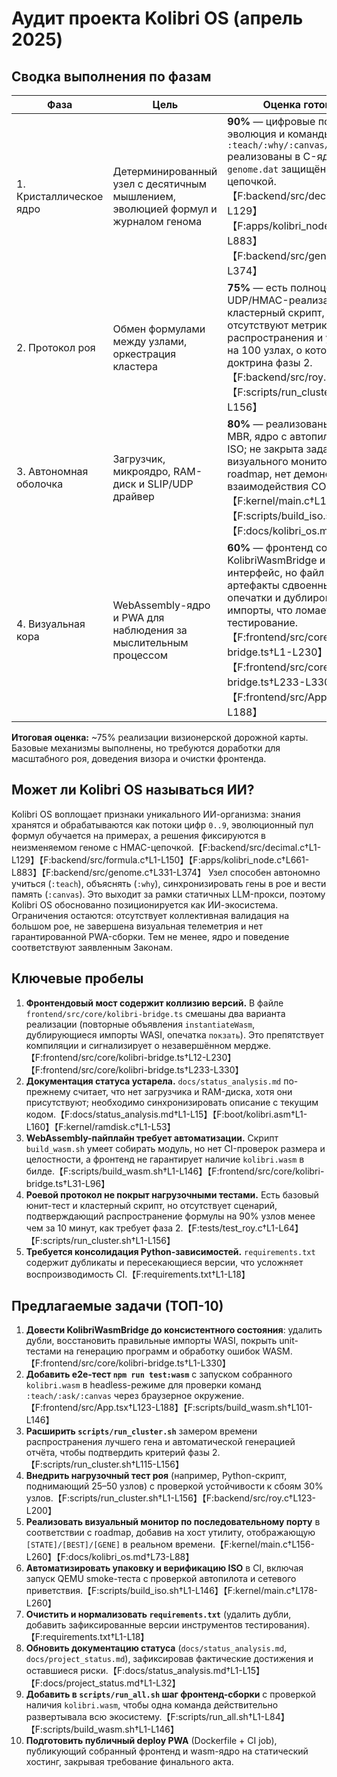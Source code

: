 # Аудит проекта Kolibri OS (апрель 2025)

## Сводка выполнения по фазам
| Фаза | Цель | Оценка готовности |
| --- | --- | --- |
| 1. Кристаллическое ядро | Детерминированный узел с десятичным мышлением, эволюцией формул и журналом генома | **90%** — цифровые потоки, эволюция и команды `:teach/:why/:canvas/:sync/:verify` реализованы в C-ядре узла, а `genome.dat` защищён HMAC-цепочкой.【F:backend/src/decimal.c†L1-L129】【F:apps/kolibri_node.c†L661-L883】【F:backend/src/genome.c†L331-L374】 |
| 2. Протокол роя | Обмен формулами между узлами, оркестрация кластера | **75%** — есть полноценная UDP/HMAC-реализация KSP и кластерный скрипт, но отсутствуют метрики массового распространения и устойчивости на 100 узлах, о которых говорит доктрина фазы 2.【F:backend/src/roy.c†L1-L200】【F:scripts/run_cluster.sh†L1-L156】 |
| 3. Автономная оболочка | Загрузчик, микроядро, RAM-диск и SLIP/UDP драйвер | **80%** — реализованы загрузчик MBR, ядро с автопилотом, сборка ISO; не закрыта задача визуального монитора по roadmap, нет демонстрации взаимодействия COM↔хост.【F:kernel/main.c†L1-L260】【F:scripts/build_iso.sh†L1-L146】【F:docs/kolibri_os.md†L83-L88】 |
| 4. Визуальная кора | WebAssembly-ядро и PWA для наблюдения за мыслительным процессом | **60%** — фронтенд содержит мост KolibriWasmBridge и чат-интерфейс, но файл моста имеет артефакты сдвоенных функций, опечатки и дублированные импорты, что ломает сборку и тестирование.【F:frontend/src/core/kolibri-bridge.ts†L1-L230】【F:frontend/src/core/kolibri-bridge.ts†L233-L330】【F:frontend/src/App.tsx†L1-L188】 |

**Итоговая оценка:** ~75% реализации визионерской дорожной карты. Базовые механизмы выполнены, но требуются доработки для масштабного роя, доведения визора и очистки фронтенда.

## Может ли Kolibri OS называться ИИ?
Kolibri OS воплощает признаки уникального ИИ-организма: знания хранятся и обрабатываются как потоки цифр `0..9`, эволюционный пул формул обучается на примерах, а решения фиксируются в неизменяемом геноме с HMAC-цепочкой.【F:backend/src/decimal.c†L1-L129】【F:backend/src/formula.c†L1-L150】【F:apps/kolibri_node.c†L661-L883】【F:backend/src/genome.c†L331-L374】 Узел способен автономно учиться (`:teach`), объяснять (`:why`), синхронизировать гены в рое и вести память (`:canvas`). Это выходит за рамки статичных LLM-прокси, поэтому Kolibri OS обоснованно позиционируется как ИИ-экосистема. Ограничения остаются: отсутствует коллективная валидация на большом рое, не завершена визуальная телеметрия и нет гарантированной PWA-сборки. Тем не менее, ядро и поведение соответствуют заявленным Законам.

## Ключевые пробелы
1. **Фронтендовый мост содержит коллизию версий.** В файле `frontend/src/core/kolibri-bridge.ts` смешаны два варианта реализации (повторные объявления `instantiateWasm`, дублирующиеся импорты WASI, опечатка `покзать`). Это препятствует компиляции и сигнализирует о незавершённом мердже.【F:frontend/src/core/kolibri-bridge.ts†L12-L230】【F:frontend/src/core/kolibri-bridge.ts†L233-L330】
2. **Документация статуса устарела.** `docs/status_analysis.md` по-прежнему считает, что нет загрузчика и RAM-диска, хотя они присутствуют; необходимо синхронизировать описание с текущим кодом.【F:docs/status_analysis.md†L1-L15】【F:boot/kolibri.asm†L1-L160】【F:kernel/ramdisk.c†L1-L53】
3. **WebAssembly-пайплайн требует автоматизации.** Скрипт `build_wasm.sh` умеет собирать модуль, но нет CI-проверок размера и целостности, а фронтенд не гарантирует наличие `kolibri.wasm` в билде.【F:scripts/build_wasm.sh†L1-L146】【F:frontend/src/core/kolibri-bridge.ts†L31-L96】
4. **Роевой протокол не покрыт нагрузочными тестами.** Есть базовый юнит-тест и кластерный скрипт, но отсутствует сценарий, подтверждающий распространение формулы на 90% узлов менее чем за 10 минут, как требует фаза 2.【F:tests/test_roy.c†L1-L64】【F:scripts/run_cluster.sh†L1-L156】
5. **Требуется консолидация Python-зависимостей.** `requirements.txt` содержит дубликаты и пересекающиеся версии, что усложняет воспроизводимость CI.【F:requirements.txt†L1-L18】

## Предлагаемые задачи (ТОП-10)
1. **Довести KolibriWasmBridge до консистентного состояния**: удалить дубли, восстановить правильные импорты WASI, покрыть unit-тестами на генерацию программ и обработку ошибок WASM.【F:frontend/src/core/kolibri-bridge.ts†L1-L330】
2. **Добавить e2e-тест `npm run test:wasm`** с запуском собранного `kolibri.wasm` в headless-режиме для проверки команд `:teach/:ask/:canvas` через браузерное окружение.【F:frontend/src/App.tsx†L123-L188】【F:scripts/build_wasm.sh†L101-L146】
3. **Расширить `scripts/run_cluster.sh`** замером времени распространения лучшего гена и автоматической генерацией отчёта, чтобы подтвердить критерий фазы 2.【F:scripts/run_cluster.sh†L115-L156】
4. **Внедрить нагрузочный тест роя** (например, Python-скрипт, поднимающий 25–50 узлов) с проверкой устойчивости к сбоям 30% узлов.【F:scripts/run_cluster.sh†L1-L156】【F:backend/src/roy.c†L123-L200】
5. **Реализовать визуальный монитор по последовательному порту** в соответствии с roadmap, добавив на хост утилиту, отображающую `[STATE]/[BEST]/[GENE]` в реальном времени.【F:kernel/main.c†L156-L260】【F:docs/kolibri_os.md†L73-L88】
6. **Автоматизировать упаковку и верификацию ISO** в CI, включая запуск QEMU smoke-теста с проверкой автопилота и сетевого приветствия.【F:scripts/build_iso.sh†L1-L146】【F:kernel/main.c†L178-L260】
7. **Очистить и нормализовать `requirements.txt`** (удалить дубли, добавить зафиксированные версии инструментов тестирования).【F:requirements.txt†L1-L18】
8. **Обновить документацию статуса** (`docs/status_analysis.md`, `docs/project_status.md`), зафиксировав фактические достижения и оставшиеся риски.【F:docs/status_analysis.md†L1-L15】【F:docs/project_status.md†L1-L32】
9. **Добавить в `scripts/run_all.sh` шаг фронтенд-сборки** с проверкой наличия `kolibri.wasm`, чтобы одна команда действительно развертывала всю экосистему.【F:scripts/run_all.sh†L1-L84】【F:scripts/build_wasm.sh†L1-L146】
10. **Подготовить публичный deploy PWA** (Dockerfile + CI job), публикующий собранный фронтенд и wasm-ядро на статический хостинг, закрывая требование финального акта.
